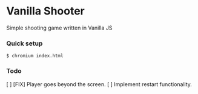 # Vanilla Shooter
Simple shooting game written in Vanilla JS

### Quick setup
```console
$ chromium index.html
```

### Todo
[ ] [FIX] Player goes beyond the screen.
[ ] Implement restart functionality.
